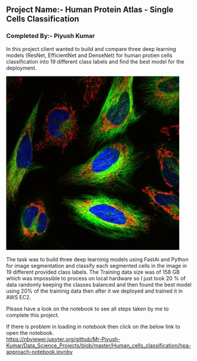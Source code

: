 ## Project Name:- Human Protein Atlas - Single Cells Classification  

### Completed By:- Piyush Kumar    
    
In this project client wanted to build and compare three deep learning models (ResNet, EfficientNet and DenseNet) for human protien cells classification into 19 different class labels and find the best model for the deployment.      
   
<img src="https://github.com/Mr-Piyush-Kumar/Mr-Piyush-Kumar/blob/master/human_protien_cells.jpg"></img>     
    
The task was to build three deep learninig models using FastAi and Python for image segmentation and classify each segmented cells in the image in 19 different provided class labels. The Training data size was of 158 GB which was impossible to process on local hardware so I just took 20 % of data randomly keeping the classes balanced and then found the best model using 20% of the traininig data then after it we deployed and trained it in AWS EC2.  
   
Please have a look on the notebook to see all steps taken by me to complete this project.  
    
If there is problem in loading in notebook then click on the below link to open the notebook.  
https://nbviewer.jupyter.org/github/Mr-Piyush-Kumar/Data_Science_Projects/blob/master/Human_cells_classification/hpa-approach-notebook.ipynbv  
